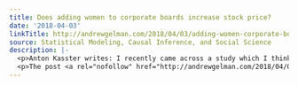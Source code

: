 ```yaml
---
title: Does adding women to corporate boards increase stock price?
date: '2018-04-03'
linkTitle: http://andrewgelman.com/2018/04/03/adding-women-corporate-boards-increase-stock-price/
source: Statistical Modeling, Causal Inference, and Social Science
description: |-
  <p>Anton Kasster writes: I recently came across a study which I think is quite questionable, even ridiculous. This study is unfortunately quite old (2012), but its conclusions are so ludicrous that the study is perhaps still interesting. The study claims that companies with women in their supervisory boards perform better than companies without a woman [&#8230;]</p>
  <p>The post <a rel="nofollow" href="http://andrewgelman.com/2018/04/03/adding-women-corporate-boards-increase-stock-price/">Does ad
---
```

